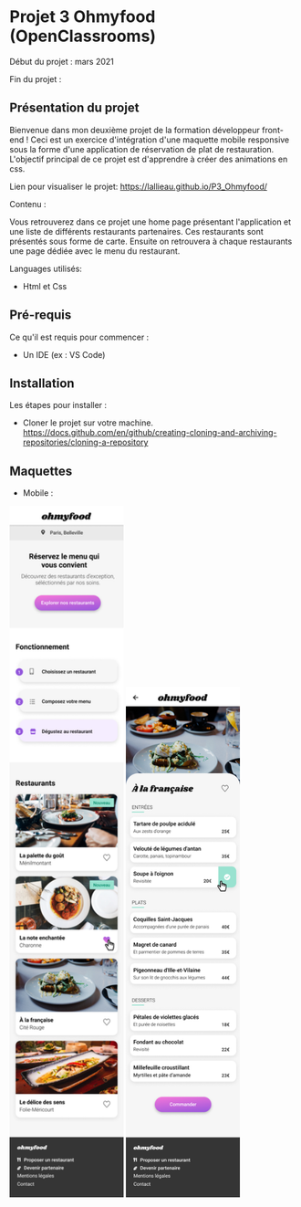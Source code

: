 # Projet 3 Ohmyfood (OpenClassrooms)

Début du projet : mars 2021

Fin du projet : 

## Présentation du projet

Bienvenue dans mon deuxième projet de la formation développeur front-end !
Ceci est un exercice d'intégration d'une maquette mobile responsive sous la forme d'une application de réservation de plat de restauration.
L'objectif principal de ce projet est d'apprendre à créer des animations en css.

Lien pour visualiser le projet:
https://lallieau.github.io/P3_Ohmyfood/

Contenu :

Vous retrouverez dans ce projet une home page présentant l'application et une liste de différents restaurants partenaires. 
Ces restaurants sont présentés sous forme de carte. 
Ensuite on retrouvera à chaque restaurants une page dédiée avec le menu du restaurant.

Languages utilisés:
- Html et Css

## Pré-requis
Ce qu'il est requis pour commencer :
- Un IDE (ex : VS Code)

## Installation
Les étapes pour installer :
- Cloner le projet sur votre machine.
https://docs.github.com/en/github/creating-cloning-and-archiving-repositories/cloning-a-repository

## Maquettes
- Mobile :
<img src="https://github.com/lallieau/P3_Ohmyfood/blob/main/src/assets/images/maquettes/accueil.png" alt="Home" width="200"/> 
<img src="https://github.com/lallieau/P3_Ohmyfood/blob/main/src/assets/images/maquettes/menu.png" alt="Home" width="200"/> 

